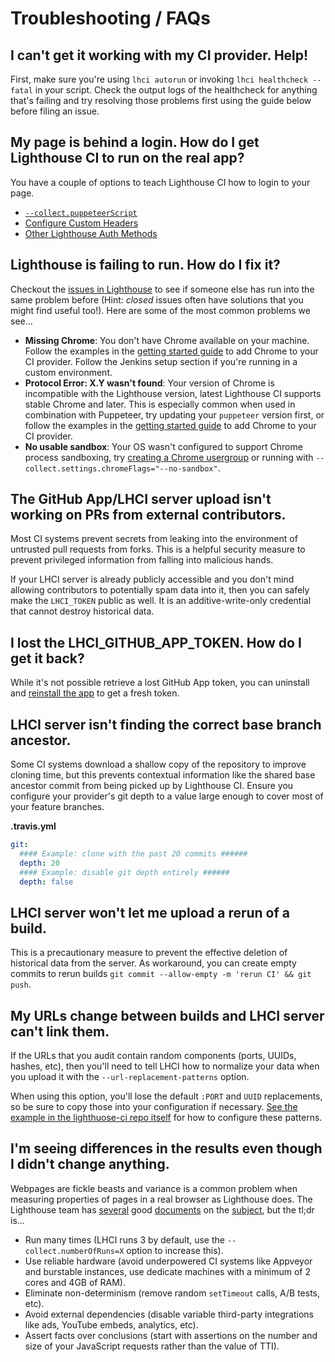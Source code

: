 # Troubleshooting / FAQs

## I can't get it working with my CI provider. Help!

First, make sure you're using `lhci autorun` or invoking `lhci healthcheck --fatal` in your script. Check the output logs of the healthcheck for anything that's failing and try resolving those problems first using the guide below before filing an issue.

## My page is behind a login. How do I get Lighthouse CI to run on the real app?

You have a couple of options to teach Lighthouse CI how to login to your page.

- [`--collect.puppeteerScript`](./cli.md#using-puppeteer-scripts)
- [Configure Custom Headers](./configuration.md#page-behind-authentication)
- [Other Lighthouse Auth Methods](https://github.com/GoogleChrome/lighthouse/blob/v5.6.0/docs/authenticated-pages.md)

## Lighthouse is failing to run. How do I fix it?

Checkout the [issues in Lighthouse](https://github.com/GoogleChrome/lighthouse/issues) to see if someone else has run into the same problem before (Hint: _closed_ issues often have solutions that you might find useful too!). Here are some of the most common problems we see...

- **Missing Chrome**: You don't have Chrome available on your machine. Follow the examples in the [getting started guide](./getting-started.md#collect-lighthouse-results) to add Chrome to your CI provider. Follow the Jenkins setup section if you're running in a custom environment.
- **Protocol Error: X.Y wasn't found**: Your version of Chrome is incompatible with the Lighthouse version, latest Lighthouse CI supports stable Chrome and later. This is especially common when used in combination with Puppeteer, try updating your `puppeteer` version first, or follow the examples in the [getting started guide](./getting-started.md#collect-lighthouse-results) to add Chrome to your CI provider.
- **No usable sandbox**: Your OS wasn't configured to support Chrome process sandboxing, try [creating a Chrome usergroup](https://github.com/GoogleChromeLabs/lighthousebot/blob/a4bfc0857741c1cd6bde9ded967971fd27254ed6/builder/Dockerfile#L35-L40) or running with `--collect.settings.chromeFlags="--no-sandbox"`.

## The GitHub App/LHCI server upload isn't working on PRs from external contributors.

Most CI systems prevent secrets from leaking into the environment of untrusted pull requests from forks. This is a helpful security measure to prevent privileged information from falling into malicious hands.

If your LHCI server is already publicly accessible and you don't mind allowing contributors to potentially spam data into it, then you can safely make the `LHCI_TOKEN` public as well. It is an additive-write-only credential that cannot destroy historical data.

## I lost the LHCI_GITHUB_APP_TOKEN. How do I get it back?

While it's not possible retrieve a lost GitHub App token, you can uninstall and [reinstall the app](https://github.com/apps/lighthouse-ci) to get a fresh token.

## LHCI server isn't finding the correct base branch ancestor.

Some CI systems download a shallow copy of the repository to improve cloning time, but this prevents contextual information like the shared base ancestor commit from being picked up by Lighthouse CI. Ensure you configure your provider's git depth to a value large enough to cover most of your feature branches.

**.travis.yml**

```yaml
git:
  #### Example: clone with the past 20 commits ######
  depth: 20
  #### Example: disable git depth entirely ######
  depth: false
```

## LHCI server won't let me upload a rerun of a build.

This is a precautionary measure to prevent the effective deletion of historical data from the server. As workaround, you can create empty commits to rerun builds `git commit --allow-empty -m 'rerun CI' && git push`.

## My URLs change between builds and LHCI server can't link them.

If the URLs that you audit contain random components (ports, UUIDs, hashes, etc), then you'll need to tell LHCI how to normalize your data when you upload it with the `--url-replacement-patterns` option.

When using this option, you'll lose the default `:PORT` and `UUID` replacements, so be sure to copy those into your configuration if necessary. [See the example in the lighthuose-ci repo itself](https://github.com/GoogleChrome/lighthouse-ci/blob/5485be50406f7b600b679bd447b493b6544b2682/lighthouserc.json#L32-L36) for how to configure these patterns.

## I'm seeing differences in the results even though I didn't change anything.

Webpages are fickle beasts and variance is a common problem when measuring properties of pages in a real browser as Lighthouse does. The Lighthouse team has [several](https://github.com/GoogleChrome/lighthouse/blob/v5.0.0/docs/variability.md) good [documents](https://docs.google.com/document/d/1AujmeKvBhzr-d8IsB7zPeS-vOtxCdw2GnspKpxJ7d_I/edit) on the [subject](https://docs.google.com/document/d/1BqtL-nG53rxWOI5RO0pItSRPowZVnYJ_gBEQCJ5EeUE/edit?usp=sharing), but the tl;dr is...

- Run many times (LHCI runs 3 by default, use the `--collect.numberOfRuns=X` option to increase this).
- Use reliable hardware (avoid underpowered CI systems like Appveyor and burstable instances, use dedicate machines with a minimum of 2 cores and 4GB of RAM).
- Eliminate non-determinism (remove random `setTimeout` calls, A/B tests, etc).
- Avoid external dependencies (disable variable third-party integrations like ads, YouTube embeds, analytics, etc).
- Assert facts over conclusions (start with assertions on the number and size of your JavaScript requests rather than the value of TTI).
